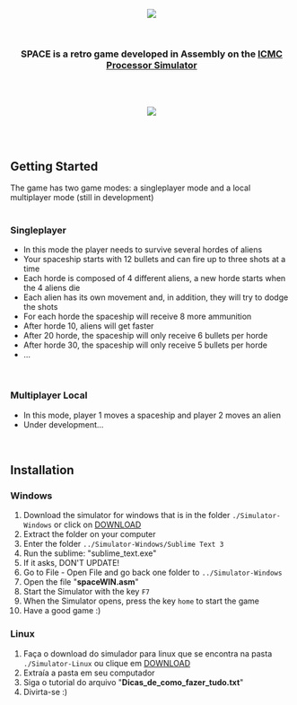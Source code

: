 <p align="center">
  <img src="https://user-images.githubusercontent.com/81593054/207998046-34a07214-4fa5-4729-8108-919f758d39ac.png"/>
</p>
<BR>
<h3 align="center">SPACE is a retro game developed in Assembly on the 
  <a href="https://github.com/simoesusp/Processador-ICMC">ICMC Processor Simulator</a>
</h3>
<BR>
<BR>
<p align="center">
  <img src="https://user-images.githubusercontent.com/81593054/207996163-063299bb-0474-4aa2-a094-721d9c5093f4.gif"/>
</p>
<BR>
<BR>

## Getting Started
The game has two game modes: a singleplayer mode and a local multiplayer mode (still in development)
<BR>
<BR>
  
### Singleplayer
- In this mode the player needs to survive several hordes of aliens
- Your spaceship starts with 12 bullets and can fire up to three shots at a time
- Each horde is composed of 4 different aliens, a new horde starts when the 4 aliens die
- Each alien has its own movement and, in addition, they will try to dodge the shots
- For each horde the spaceship will receive 8 more ammunition
- After horde 10, aliens will get faster
- After 20 horde, the spaceship will only receive 6 bullets per horde
- After horde 30, the spaceship will only receive 5 bullets per horde
- ...
<BR>

### Multiplayer Local
- In this mode, player 1 moves a spaceship and player 2 moves an alien
- Under development...
<BR>
  
## Installation
  ### Windows
  1) Download the simulator for windows that is in the folder `./Simulator-Windows` or click on [DOWNLOAD](https://github.com/MHUSP/projetos-simoes/blob/main/Simulator-Windows/Simulator-Windows.zip?raw=true)
  2) Extract the folder on your computer
  3) Enter the folder `../Simulator-Windows/Sublime Text 3`
  4) Run the sublime: "sublime_text.exe"
  5) If it asks, DON'T UPDATE!
  6) Go to File - Open File and go back one folder to `../Simulator-Windows`
  7) Open the file "**spaceWIN.asm**"
  8) Start the Simulator with the key `F7`
  9) When the Simulator opens, press the key `home` to start the game
  10) Have a good game :)
  
  ### Linux
  1) Faça o download do simulador para linux que se encontra na pasta `./Simulator-Linux` ou clique em [DOWNLOAD](https://github.com/MHUSP/projetos-simoes/blob/main/Simulator-Linux/Simulator-Linux.zip?raw=true)
  2) Extraía a pasta em seu computador
  3) Siga o tutorial do arquivo "**Dicas_de_como_fazer_tudo.txt**"
  4) Divirta-se :)
